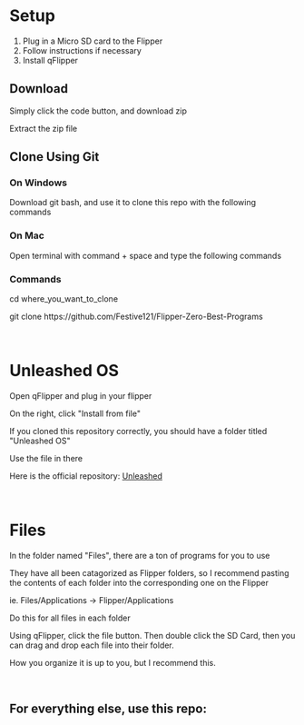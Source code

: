 <h1><strong>Setup</strong></h1>
<ol type="1">
    <li>Plug in a Micro SD card to the Flipper</li>
    <li>Follow instructions if necessary</li>
    <li>Install qFlipper</li>
</ol>
<h2>Download</h2>
<p>Simply click the code button, and download zip</p>
<p>Extract the zip file</p>
<h2>Clone Using Git</h2>
<h3>On Windows</h3>
<p>Download git bash, and use it to clone this repo with the following commands</p>
<h3>On Mac</h3>
<p>Open terminal with command + space and type the following commands</p>
<h3>Commands</h3>
<p>cd where_you_want_to_clone</p>
<p>git clone https://github.com/Festive121/Flipper-Zero-Best-Programs</p><br>
<h1><strong>Unleashed OS</strong></h1>
<p>Open qFlipper and plug in your flipper</p>
<p>On the right, click "Install from file"</p>
<p>If you cloned this repository correctly, you should have a folder titled "Unleashed OS"</p>
<p>Use the file in there</p>
<p>Here is the official repository:&nbsp;<a href="https://github.com/DarkFlippers/unleashed-firmware">Unleashed</a></p><br>
<h1>Files</h1>
<p>In the folder named "Files", there are a ton of programs for you to use</p>
<p>They have all been catagorized as Flipper folders, so I recommend pasting the contents of each folder into the corresponding one on the Flipper</p>
<p>ie. Files/Applications -> Flipper/Applications</p>
<p>Do this for all files in each folder</p>
<p>Using qFlipper, click the file button. Then double click the SD Card, then you can drag and drop each file into their folder.</p>
<p>How you organize it is up to you, but I recommend this.</p><br>
<h2>For everything else, use this repo:&nbsp;</h2>
<a href="https://github.com/UberGuidoZ/Flipper"></a>
